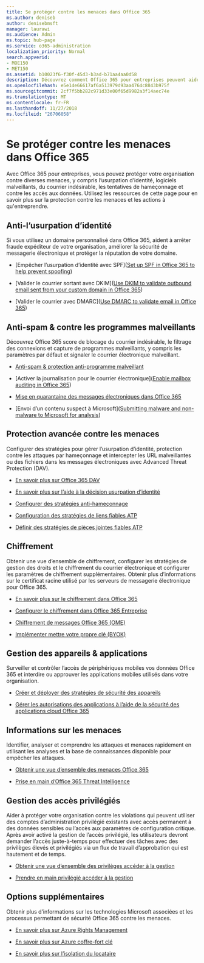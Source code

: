```yaml
---
title: Se protéger contre les menaces dans Office 365
ms.author: deniseb
author: denisebmsft
manager: laurawi
ms.audience: Admin
ms.topic: hub-page
ms.service: o365-administration
localization_priority: Normal
search.appverid:
- MOE150
- MET150
ms.assetid: b10023f6-f30f-45d3-b3ad-b71aa4aa0d58
description: Découvrez comment Office 365 pour entreprises peuvent aider à protéger votre organisation contre une variété de menaces, y compris l’usurpation d’identité, logiciels malveillants, du courrier indésirable, les tentatives de hameçonnage et contre les accès aux données.
ms.openlocfilehash: e5e14e66617af6a513979d93aa4764c8843b975f
ms.sourcegitcommit: 2cf7f5bb282c971d33e00f65d9982a3f14aec74e
ms.translationtype: MT
ms.contentlocale: fr-FR
ms.lasthandoff: 11/27/2018
ms.locfileid: "26706058"
---
```

# <a name="protect-against-threats-in-office-365"></a>Se protéger contre les menaces dans Office 365

Avec Office 365 pour entreprises, vous pouvez protéger votre organisation contre diverses menaces, y compris l’usurpation d’identité, logiciels malveillants, du courrier indésirable, les tentatives de hameçonnage et contre les accès aux données. Utilisez les ressources de cette page pour en savoir plus sur la protection contre les menaces et les actions à qu'entreprendre.
  
## <a name="anti-spoofing"></a>Anti-l’usurpation d’identité

Si vous utilisez un domaine personnalisé dans Office 365, aident à arrêter fraude expéditeur de votre organisation, améliorer la sécurité de messagerie électronique et protéger la réputation de votre domaine.
  
- [Empêcher l’usurpation d’identité avec SPF]([Set up SPF in Office 365 to help prevent spoofing](set-up-spf-in-office-365-to-help-prevent-spoofing.md))
    
- [Valider le courrier sortant avec DKIM]([Use DKIM to validate outbound email sent from your custom domain in Office 365](use-dkim-to-validate-outbound-email.md))
    
- [Valider le courrier avec DMARC]([Use DMARC to validate email in Office 365](use-dmarc-to-validate-email.md))
    
## <a name="anti-spam-amp-anti-malware"></a>Anti-spam &amp; contre les programmes malveillants

Découvrez Office 365 score de blocage du courrier indésirable, le filtrage des connexions et capture de programmes malveillants, y compris les paramètres par défaut et signaler le courrier électronique malveillant.
  
- [Anti-spam &amp; protection anti-programme malveillant](anti-spam-and-anti-malware-protection.md)
    
- [Activer la journalisation pour le courrier électronique]([Enable mailbox auditing in Office 365](enable-mailbox-auditing.md))
    
- [Mise en quarantaine des messages électroniques dans Office 365](quarantine-email-messages.md)
    
- [Envoi d’un contenu suspect à Microsoft]([Submitting malware and non-malware to Microsoft for analysis](submitting-malware-and-non-malware-to-microsoft-for-analysis.md))
    
## <a name="advanced-threat-protection"></a>Protection avancée contre les menaces

Configurer des stratégies pour gérer l’usurpation d’identité, protection contre les attaques par hameçonnage et intercepter les URL malveillantes ou des fichiers dans les messages électroniques avec Advanced Threat Protection (DAV).
  
- [En savoir plus sur Office 365 DAV](office-365-atp.md)
    
- [En savoir plus sur l’aide à la décision usurpation d’identité](learn-about-spoof-intelligence.md)
    
- [Configurer des stratégies anti-hameçonnage](set-up-anti-phishing-policies.md)
    
- [Configuration des stratégies de liens fiables ATP](set-up-atp-safe-links-policies.md)
    
- [Définir des stratégies de pièces jointes fiables ATP](set-up-atp-safe-attachments-policies.md)
    
## <a name="encryption"></a>Chiffrement

Obtenir une vue d’ensemble de chiffrement, configurer les stratégies de gestion des droits et le chiffrement du courrier électronique et configurer les paramètres de chiffrement supplémentaires. Obtenir plus d’informations sur le certificat racine utilisé par les serveurs de messagerie électronique pour Office 365.
  
- [En savoir plus sur le chiffrement dans Office 365](encryption.md)
    
- [Configurer le chiffrement dans Office 365 Entreprise](set-up-encryption.md)
    
- [Chiffrement de messages Office 365 (OME)](ome.md)
    
- [Implémenter mettre votre propre clé (BYOK)](https://docs.microsoft.com/azure/key-vault/key-vault-hsm-protected-keys#implementing-bring-your-own-key-byok-for-azure-key-vault)
    
## <a name="managing-devices-amp-apps"></a>Gestion des appareils &amp; applications

Surveiller et contrôler l’accès de périphériques mobiles vos données Office 365 et interdire ou approuver les applications mobiles utilisés dans votre organisation.
  
- [Créer et déployer des stratégies de sécurité des appareils](https://support.office.com/article/d310f556-8bfb-497b-9bd7-fe3c36ea2fd6)
    
- [Gérer les autorisations des applications à l’aide de la sécurité des applications cloud Office 365](manage-app-permissions-in-ocas.md)
    
## <a name="threat-intelligence"></a>Informations sur les menaces

Identifier, analyser et comprendre les attaques et menaces rapidement en utilisant les analyses et la base de connaissances disponible pour empêcher les attaques.
  
- [Obtenir une vue d’ensemble des menaces Office 365](office-365-ti.md)
    
- [Prise en main d’Office 365 Threat Intelligence](get-started-with-ti.md)
    
## <a name="privileged-access-management"></a>Gestion des accès privilégiés

Aider à protéger votre organisation contre les violations qui peuvent utiliser des comptes d’administration privilégié existants avec accès permanent à des données sensibles ou l’accès aux paramètres de configuration critique. Après avoir activé la gestion de l’accès privilégié, les utilisateurs devront demander l’accès juste-à-temps pour effectuer des tâches avec des privilèges élevés et privilégiés via un flux de travail d’approbation qui est hautement et de temps.
  
- [Obtenir une vue d’ensemble des privilèges accéder à la gestion](privileged-access-management-overview.md)
    
- [Prendre en main privilégié accéder à la gestion](privileged-access-management-configuration.md)

## <a name="additional-options"></a>Options supplémentaires

Obtenir plus d’informations sur les technologies Microsoft associées et les processus permettant de sécurité Office 365 contre les menaces.
  
- [En savoir plus sur Azure Rights Management](https://docs.microsoft.com/information-protection/understand-explore/what-is-azure-rms)
    
- [En savoir plus sur Azure coffre-fort clé](https://docs.microsoft.com/azure/key-vault/)
    
- [En savoir plus sur l’isolation du locataire](http://download.microsoft.com/download/3/F/0/3F0420A2-657B-44B6-B21E-D7BD98A94390/Tenant%20Isolation%20in%20Office%20365.pdf)
    

